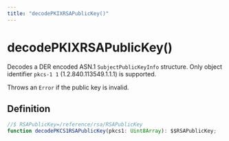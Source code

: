 ```yaml
---
title: "decodePKIXRSAPublicKey()"
---
```


# decodePKIXRSAPublicKey()

Decodes a DER encoded ASN.1 `SubjectPublicKeyInfo` structure. Only object identifier `pkcs-1 1` (1.2.840.113549.1.1.1) is supported.

Throws an `Error` if the public key is invalid.

## Definition

```ts
//$ RSAPublicKey=/reference/rsa/RSAPublicKey
function decodePKCS1RSAPublicKey(pkcs1: Uint8Array): $$RSAPublicKey;
```

